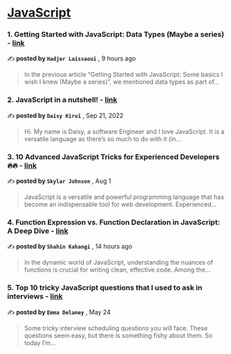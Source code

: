 
<h1><a href=https://medium.com/tag/javascript-development/recommended target="_blank" rel="noopener noreferrer">JavaScript</a></h1>
<h3>1. Getting Started with JavaScript: Data Types (Maybe a series) - <a href=https://medium.com/@hadjerlais77/getting-started-with-javascript-data-types-maybe-a-series-85800556dd3f?source=tag_recommended_feed---------0-84----------javascript_development----------939ac54d_d0f3_4725_a447_b178338072df------- target="_blank" rel="noopener noreferrer">link</a></h3>

✍️ **posted by `Hadjer Laissaoui`** <date> , 9 hours ago</date>

<blockquote>In the previous article “Getting Started with JavaScript: Some basics I wish I knew (Maybe a series)”, we mentioned data types as part of…</blockquote>

<h3>2. JavaScript in a nutshell! - <a href=https://medium.com/@daisykirui/javascript-in-a-nutshell-669dab5b6e78?source=tag_recommended_feed---------1-107----------javascript_development----------939ac54d_d0f3_4725_a447_b178338072df------- target="_blank" rel="noopener noreferrer">link</a></h3>

✍️ **posted by `Daisy Kirui`** <date> , Sep 21, 2022</date>

<blockquote>Hi. My name is Daisy, a software Engineer and I love JavaScript. It is a versatile language as there’s so much to do with it (in…</blockquote>

<h3>3. 10 Advanced JavaScript Tricks for Experienced Developers 🔥🔥 - <a href=https://medium.com/@codegirljs/10-advanced-javascript-tricks-for-experienced-developers-7e42b5b37d83?source=tag_recommended_feed---------2-85----------javascript_development----------939ac54d_d0f3_4725_a447_b178338072df------- target="_blank" rel="noopener noreferrer">link</a></h3>

✍️ **posted by `Skylar Johnson`** <date> , Aug 1</date>

<blockquote>JavaScript is a versatile and powerful programming language that has become an indispensable tool for web development. Experienced…</blockquote>

<h3>4. Function Expression vs. Function Declaration in JavaScript: A Deep Dive - <a href=https://medium.com/@shahin.kahangi/function-expression-vs-function-declaration-in-javascript-a-deep-dive-19810de49a67?source=tag_recommended_feed---------3-84----------javascript_development----------939ac54d_d0f3_4725_a447_b178338072df------- target="_blank" rel="noopener noreferrer">link</a></h3>

✍️ **posted by `Shahin Kahangi`** <date> , 14 hours ago</date>

<blockquote>In the dynamic world of JavaScript, understanding the nuances of functions is crucial for writing clean, effective code. Among the…</blockquote>

<h3>5. Top 10 tricky JavaScript questions that I used to ask in interviews - <a href=https://medium.com/@emma-delaney/top-10-tricky-javascript-questions-that-i-used-to-ask-in-interviews-2cb3912271a9?source=tag_recommended_feed---------4-85----------javascript_development----------939ac54d_d0f3_4725_a447_b178338072df------- target="_blank" rel="noopener noreferrer">link</a></h3>

✍️ **posted by `Emma Delaney`** <date> , May 24</date>

<blockquote>Some tricky interview scheduling questions you will face. These questions seem easy, but there is something fishy about them. So today I’m…</blockquote>

